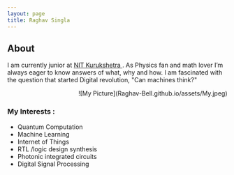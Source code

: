 ```yaml
---
layout: page
title: Raghav Singla
---
```

<h2>About</h2>
<p>I am currently junior  at <a href="http://www.nitkkr.ac.in/" >NIT Kurukshetra </a>.
As Physics fan and math lover I’m always eager to know answers 
of what, why and how. I am fascinated with the question that started Digital revolution, "Can machines think?"
</p>
<!--<img  src="/assets" alt="My picture" width="300" height="300" align="right">-->

<p align="right"> ![My Picture](Raghav-Bell.github.io/assets/My.jpeg)</p>

<h3> <b> My  Interests : </b></h3>
<ul> 
  <li>Quantum Computation </li>
  <li>Machine Learning</li>
  <li>Internet of Things </li>
  <li>RTL /logic design synthesis </li>
  <li>Photonic integrated circuits</li>
  <li>Digital Signal Processing </li>
 </ul>
  
